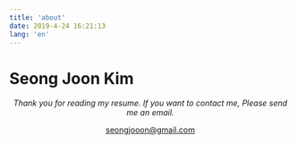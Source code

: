 ```yaml
---
title: 'about'
date: 2019-4-24 16:21:13
lang: 'en'
---
```


# Seong Joon Kim

<div align="center">

_Thank you for reading my resume. If you want to contact me, Please send me an email._

<seongjooon@gmail.com>
</div>
